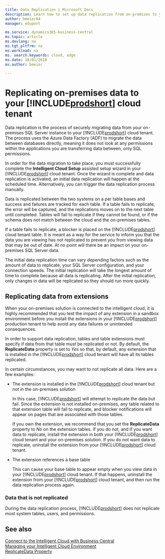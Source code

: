 ```yaml
---
title: Data Replication | Microsoft Docs
description: Learn how to set up data replication from on-premises to your Business Central tenant so you can connect to the intelligent cloud.
author: bmeier94
manager: edupont

ms.service: dynamics365-business-central
ms.topic: article
ms.devlang: na
ms.tgt_pltfrm: na
ms.workload: na
ms. search.keywords: cloud, edge
ms.date: 10/01/2018
ms.author: bmeier

---
```

# Replicating on-premises data to your [!INCLUDE[prodshort](../developer/includes/prodshort.md)] cloud tenant

Data replication is the process of securely migrating data from your on-premises SQL Server instance to your [!INCLUDE[prodshort](../developer/includes/prodshort.md)] cloud tenant. The process uses the Azure Data Factory (ADF) to migrate the data between databases directly, meaning it does not look at any permissions within the applications you are transferring data between, only SQL permissions.  

In order for the data migration to take place, you must successfully complete the **Intelligent Cloud Setup** assisted setup wizard in your [!INCLUDE[prodshort](../developer/includes/prodshort.md)] cloud tenant. Once the wizard is complete and data replication is activated, an initial data replication will happen at the scheduled time. Alternatively, you can trigger the data replication process manually.  

Data is replicated between the two systems on a per table bases and success and failures are tracked for each table. If a table fails to replicate, the error will be captured, and the replications moves on to the next table until completed. Tables will fail to replicate if they cannot be found, or if the schema does not match between the cloud and the on-premises tables.  

If a table fails to replicate, a blocker is placed on the [!INCLUDE[prodshort](../developer/includes/prodshort.md)] cloud tenant table. It is meant as a way for the service to inform you that the data you are viewing has not replicated to prevent you from viewing data that may be out of date. At no point will there be an impact on your on-premises SQL Server data.  

The initial data replication time can vary depending factors such as the amount of data to replicate, your SQL Server configuration, and your connection speeds. The initial replication will take the longest amount of time to complete because all data is replicating. After the initial replication, only changes in data will be replicated so they should run more quickly.  

## Replicating data from extensions

When your on-premises solution is connected to the intelligent cloud, it is highly recommended that you test the impact of any extension in a sandbox environment before you install the extensions in your [!INCLUDE[prodshort](../developer/includes/prodshort.md)] production tenant to help avoid any data failures or unintended consequences.  

In order to support data replication, tables and table extensions must specify if data from that table must be replicated or not. By default, the **ReplicateData** property is set to *Yes* so that, by default, any extension that is installed in the [!INCLUDE[prodshort](../developer/includes/prodshort.md)] cloud tenant will have all its tables replicated.  

In certain circumstances, you may want to not replicate all data. Here are a few examples:

- The extension is installed in the [!INCLUDE[prodshort](../developer/includes/prodshort.md)] cloud tenant but not in the on-premises solution

    In this case, [!INCLUDE[prodshort](../developer/includes/prodshort.md)] will attempt to replicate the data but fail. Since the extension is not installed on-premises, any table related to that extension table will fail to replicate, and blocker notifications will appear on pages that are associated with those tables.

    If you own the extension, we recommend that you set the **ReplicateData** property to *No* on the extension tables. If you do not, and if you want data to replicate, install the extension in both your [!INCLUDE[prodshort](../developer/includes/prodshort.md)] cloud tenant and your on-premises solution. If you do not want data to replicate, uninstall the extension from your [!INCLUDE[prodshort](../developer/includes/prodshort.md)] cloud tenant.  

- The extension references a base table

    This can cause your base table to appear empty when you view data in your [!INCLUDE[prodshort](../developer/includes/prodshort.md)] cloud tenant. If that happens, uninstall the extension from your [!INCLUDE[prodshort](../developer/includes/prodshort.md)] cloud tenant, and then run the data replication process again.

### Data that is not replicated

During the data replication process, [!INCLUDE[prodshort](../developer/includes/prodshort.md)] does not replicate most system tables, users, and permissions.  

## See also

[Connect to the Intelligent Cloud with Business Central](about-intelligent-edge.md)  
[Managing your Intelligent Cloud Environment](manage-intelligent-edge.md)  
[ReplicateData Property](../developer/properties/devenv-replicatedata-property.md)  
